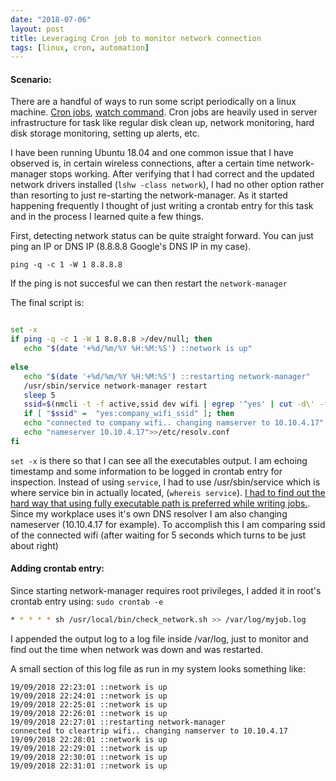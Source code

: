```yaml
---
date: "2018-07-06"
layout: post
title: Leveraging Cron job to monitor network connection
tags: [linux, cron, automation]
---
```


#### Scenario:

There are a handful of ways to run some script periodically on a linux machine. [Cron jobs](https://en.wikipedia.org/wiki/Cron), [watch command](http://www.linfo.org/watch.html). Cron jobs are heavily used in server infrastructure for task like regular disk clean up, network monitoring, hard disk storage monitoring, setting up alerts, etc. 

I have been running Ubuntu 18.04 and one common issue that I have observed is, in certain wireless connections, after a certain time network-manager stops working. After verifying that I had correct and the updated network drivers installed (`lshw -class network`), I had no other option rather than resorting to just re-starting the network-manager. As it started happening frequently I thought of just writing a crontab entry for this task and in the process I learned quite a few things.

First, detecting network status can be quite straight forward. You can just ping an IP or DNS IP (8.8.8.8 Google's DNS IP in my case). 

`ping -q -c 1 -W 1 8.8.8.8`

If the ping is not succesful we can then restart the `network-manager`

The final script is:

```bash

set -x
if ping -q -c 1 -W 1 8.8.8.8 >/dev/null; then
   echo "$(date '+%d/%m/%Y %H:%M:%S') ::network is up"
   
else
   echo "$(date '+%d/%m/%Y %H:%M:%S') ::restarting network-manager"
   /usr/sbin/service network-manager restart
   sleep 5
   ssid=$(nmcli -t -f active,ssid dev wifi | egrep '^yes' | cut -d\' -f2)
   if [ "$ssid" =  "yes:company_wifi_ssid" ]; then
   echo "connected to company wifi.. changing namserver to 10.10.4.17"
   echo "nameserver 10.10.4.17">>/etc/resolv.conf
fi 
```

`set -x` is there so that I can see all the executables output. I am echoing timestamp and some information to be logged in crontab entry for inspection.
Instead of using `service`, I had to use /usr/sbin/service which is where service bin in actually located, (`whereis service`). [I had to find out the hard way that using fully executable path is preferred while writing jobs.](https://unix.stackexchange.com/questions/469927/unable-to-restart-network-manager-from-a-script-when-run-as-a-cron-job?noredirect=1#comment857070_469927). Since my workplace uses it's own DNS resolver I am also changing nameserver (10.10.4.17 for example). To accomplish this I am comparing ssid of the connected wifi (after waiting for 5 seconds which turns to be just about right)


#### Adding crontab entry:
Since starting network-manager requires root privileges, I added it in root's crontab entry using: ```sudo crontab -e```

```bash
* * * * * sh /usr/local/bin/check_network.sh >> /var/log/myjob.log
```

I appended the output log to a log file inside /var/log, just to monitor and find out the time when network was down and was restarted.

A small section of this log file as run in my system looks something like:

```
19/09/2018 22:23:01 ::network is up
19/09/2018 22:24:01 ::network is up
19/09/2018 22:25:01 ::network is up
19/09/2018 22:26:01 ::network is up
19/09/2018 22:27:01 ::restarting network-manager
connected to cleartrip wifi.. changing namserver to 10.10.4.17
19/09/2018 22:28:01 ::network is up
19/09/2018 22:29:01 ::network is up
19/09/2018 22:30:01 ::network is up
19/09/2018 22:31:01 ::network is up
```


